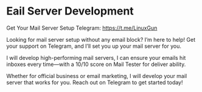 # Eail Server Development
Get Your Mail Server Setup Telegram: https://t.me/LinuxGun​

Looking for mail server setup without any email block? I’m here to help! Get your support on Telegram, and I’ll set you up your mail server for you.

I will develop high-performing mail servers, I can ensure your emails hit inboxes every time—with a 10/10 score on Mail Tester for deliver ability.

Whether for official business or email marketing, I will develop your mail server that works for you. Reach out on Telegram to get started today!
